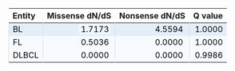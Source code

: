 <table class="table" style="margin-left: 0; margin-right: auto;">
 <thead>
  <tr>
   <th style="text-align:left;"> Entity </th>
   <th style="text-align:right;"> Missense dN/dS </th>
   <th style="text-align:right;"> Nonsense dN/dS </th>
   <th style="text-align:right;"> Q value </th>
  </tr>
 </thead>
<tbody>
  <tr>
   <td style="text-align:left;color: rgba(0, 0, 0, 255) !important;background-color: rgba(228, 238, 248, 255) !important;border-left:1px solid #DDDDDD;white-space: nowrap;"> BL </td>
   <td style="text-align:right;color: rgba(0, 0, 0, 255) !important;background-color: rgba(228, 238, 248, 255) !important;border-left:1px solid #DDDDDD;white-space: nowrap;"> <span style="     color: rgba(0, 0, 0, 255) !important;border-radius: 4px; padding-right: 4px; padding-left: 4px; background-color: rgba(239, 246, 252, 255) !important;">1.7173</span> </td>
   <td style="text-align:right;color: rgba(0, 0, 0, 255) !important;background-color: rgba(228, 238, 248, 255) !important;border-left:1px solid #DDDDDD;white-space: nowrap;"> <span style="     color: rgba(0, 0, 0, 255) !important;border-radius: 4px; padding-right: 4px; padding-left: 4px; background-color: rgba(228, 238, 248, 255) !important;">4.5594</span> </td>
   <td style="text-align:right;color: rgba(0, 0, 0, 255) !important;background-color: rgba(228, 238, 248, 255) !important;border-left:1px solid #DDDDDD;white-space: nowrap;"> 1.0000 </td>
  </tr>
  <tr>
   <td style="text-align:left;color: rgba(0, 0, 0, 255) !important;background-color: rgba(247, 251, 255, 255) !important;border-left:1px solid #DDDDDD;white-space: nowrap;"> FL </td>
   <td style="text-align:right;color: rgba(0, 0, 0, 255) !important;background-color: rgba(247, 251, 255, 255) !important;border-left:1px solid #DDDDDD;white-space: nowrap;"> <span style="     color: rgba(0, 0, 0, 255) !important;border-radius: 4px; padding-right: 4px; padding-left: 4px; background-color: rgba(244, 249, 254, 255) !important;">0.5036</span> </td>
   <td style="text-align:right;color: rgba(0, 0, 0, 255) !important;background-color: rgba(247, 251, 255, 255) !important;border-left:1px solid #DDDDDD;white-space: nowrap;"> <span style="     color: rgba(0, 0, 0, 255) !important;border-radius: 4px; padding-right: 4px; padding-left: 4px; background-color: rgba(247, 251, 255, 255) !important;">0.0000</span> </td>
   <td style="text-align:right;color: rgba(0, 0, 0, 255) !important;background-color: rgba(247, 251, 255, 255) !important;border-left:1px solid #DDDDDD;white-space: nowrap;"> 1.0000 </td>
  </tr>
  <tr>
   <td style="text-align:left;color: rgba(0, 0, 0, 255) !important;background-color: rgba(247, 251, 255, 255) !important;border-left:1px solid #DDDDDD;white-space: nowrap;"> DLBCL </td>
   <td style="text-align:right;color: rgba(0, 0, 0, 255) !important;background-color: rgba(247, 251, 255, 255) !important;border-left:1px solid #DDDDDD;white-space: nowrap;"> <span style="     color: rgba(0, 0, 0, 255) !important;border-radius: 4px; padding-right: 4px; padding-left: 4px; background-color: rgba(247, 251, 255, 255) !important;">0.0000</span> </td>
   <td style="text-align:right;color: rgba(0, 0, 0, 255) !important;background-color: rgba(247, 251, 255, 255) !important;border-left:1px solid #DDDDDD;white-space: nowrap;"> <span style="     color: rgba(0, 0, 0, 255) !important;border-radius: 4px; padding-right: 4px; padding-left: 4px; background-color: rgba(247, 251, 255, 255) !important;">0.0000</span> </td>
   <td style="text-align:right;color: rgba(0, 0, 0, 255) !important;background-color: rgba(247, 251, 255, 255) !important;border-left:1px solid #DDDDDD;white-space: nowrap;"> 0.9986 </td>
  </tr>
</tbody>
</table>